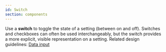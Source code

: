 ```yaml
---
id: Switch
section: components
---
```

Use a **switch** to toggle the state of a setting (between on and off). Switches and checkboxes can often be used interchangeably, but the switch provides a more explicit, visible representation on a setting. Related design guidelines: [Data input](/design-guidelines/usage-and-behavior/data-input)
